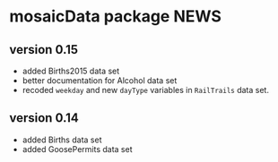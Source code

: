 # mosaicData package NEWS

## version 0.15

 * added Births2015 data set
 * better documentation for Alcohol data set
 * recoded `weekday` and new `dayType` variables in `RailTrails` data set.
 
## version 0.14

 * added Births data set
 * added GoosePermits data set
 